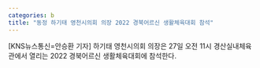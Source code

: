 ```yaml
---
categories: b
title: "동정 하기태 영천시의회 의장 2022 경북어르신 생활체육대회 참석"
---
```

[KNS뉴스통신=안승환 기자] 하기태 영천시의회 의장은 27일 오전 11시 경산실내체육관에서 열리는 2022 경북어르신 생활체육대회에 참석한다.